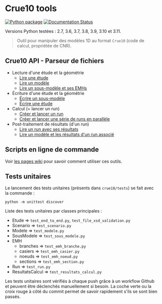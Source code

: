 Crue10 tools
============

[![Python package](https://github.com/CNR-Engineering/Crue10_tools/workflows/Python%20package/badge.svg)](https://github.com/CNR-Engineering/Crue10_tools/actions)
[![Documentation Status](https://readthedocs.org/projects/crue10-tools/badge/?version=latest)](https://crue10-tools.readthedocs.io/fr/latest/)

Versions Python testées : 2.7, 3.6, 3.7, 3.8, 3.9, 3.10 et 3.11.

> Outil pour manipuler des modèles 1D au format `Crue10` (code de calcul, propriétée de CNR).

## Crue10 API - Parseur de fichiers

- Lecture d'une étude et la géométrie
  - [Lire une étude](snippets/lire_etudes.py)
  - [Lire un modèle](snippets/lire_modele.py)
  - [Lire un sous-modèle et ses EMHs](snippets/lire_sous_modele.py)
- Écriture d'une étude et la géométrie
  - [Écrire un sous-modèle](snippets/construire_et_ecrire_sous_modele.py)
  - [Écrire une étude](snippets/ecrire_etude.py)
- Calcul (= lancer un run)
  - [Créer et lancer un run](snippets/run_single_calculation.py)
  - [Créer et lancer une série de runs en parallèle](snippets/run_parallel_calculations.py)
- Post-traitement de résultats (d'un run)
  - [Lire un run avec ses résultats](snippets/lire_run_et_resultats.py)
  - [Lire un modèle et les résultats d'un run associé](snippets/lire_modele_et_run.py)

## Scripts en ligne de commande

Voir [les pages wiki](https://github.com/CNR-Engineering/Crue10_tools/wiki) pour savoir comment utiliser ces outils.

## Tests unitaires

Le lancement des tests unitaires (présents dans `crue10/tests`) se fait avec la commande :

```
python -m unittest discover
````

Liste des tests unitaires par classes principales :
* Etude => `test_end_to_end.py`, `test_file_xsd_validation.py`
* Scenario => `test_scenario.py`
* Modele => `test_modele.py`
* SousModele => `test_sous_modele.py`
* EMH
    * branches => `test_emh_branche.py`
    * casiers => `test_emh_casier.py`  
    * noeuds => `test_emh_noeud.py`
    * sections => `test_emh_section.py`
* Run => `test_run.py`
* ResultatsCalcul => `test_resultats_calcul.py`

Les tests unitaires sont vérifiés à chaque push grâce à un workflow Github et peuvent être déclenchés manuellement si
besoin. La coche verte ou la croix rouge à côté du commit permet de savoir rapidement s'ils se sont bien passés.
